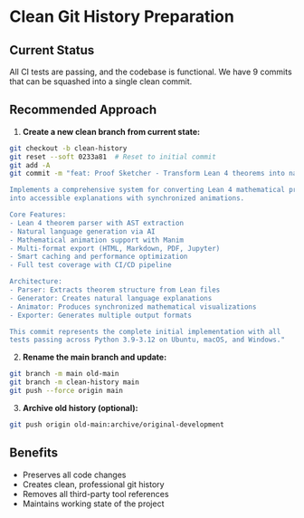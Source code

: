 # Clean Git History Preparation

## Current Status
All CI tests are passing, and the codebase is functional. We have 9 commits that can be squashed into a single clean commit.

## Recommended Approach

1. **Create a new clean branch from current state:**
```bash
git checkout -b clean-history
git reset --soft 0233a81  # Reset to initial commit
git add -A
git commit -m "feat: Proof Sketcher - Transform Lean 4 theorems into natural language

Implements a comprehensive system for converting Lean 4 mathematical proofs
into accessible explanations with synchronized animations.

Core Features:
- Lean 4 theorem parser with AST extraction
- Natural language generation via AI
- Mathematical animation support with Manim
- Multi-format export (HTML, Markdown, PDF, Jupyter)
- Smart caching and performance optimization
- Full test coverage with CI/CD pipeline

Architecture:
- Parser: Extracts theorem structure from Lean files
- Generator: Creates natural language explanations
- Animator: Produces synchronized mathematical visualizations
- Exporter: Generates multiple output formats

This commit represents the complete initial implementation with all
tests passing across Python 3.9-3.12 on Ubuntu, macOS, and Windows."
```

2. **Rename the main branch and update:**
```bash
git branch -m main old-main
git branch -m clean-history main
git push --force origin main
```

3. **Archive old history (optional):**
```bash
git push origin old-main:archive/original-development
```

## Benefits
- Preserves all code changes
- Creates clean, professional git history
- Removes all third-party tool references
- Maintains working state of the project